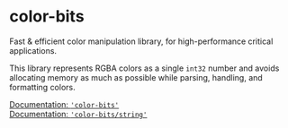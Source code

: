 # color-bits

Fast & efficient color manipulation library, for high-performance critical applications.

This library represents RGBA colors as a single `int32` number and avoids allocating memory as much as possible while parsing, handling, and formatting colors.

[Documentation: `'color-bits'`](https://github.com/romgrk/color-bits/tree/master/docs/README.md)  
[Documentation: `'color-bits/string'`](https://github.com/romgrk/color-bits/tree/master/docs/string/README.md)  
